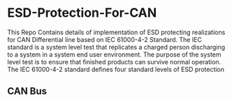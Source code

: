 # ESD-Protection-For-CAN
This Repo Contains details of implementation of ESD protecting realizations for CAN Differential line based on  IEC 61000-4-2 Standard. The IEC standard is a system level test that replicates a charged person discharging to a system in a system end user environment. The purpose of the system level test is to ensure that finished products can survive normal operation. The IEC 61000-4-2 standard defines four standard levels of ESD protection

## CAN Bus
